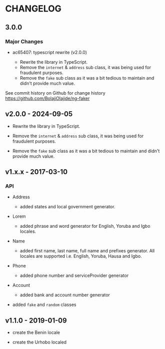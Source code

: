 # CHANGELOG

## 3.0.0

### Major Changes

- ac65407: typescript rewrite (v2.0.0)

  - Rewrite the library in TypeScript.
  - Remove the `internet` & `address` sub class, it was being used for fraudulent purposes.
  - Remove the `fake` sub class as it was a bit tedious to maintain and didn't provide much value.

See commit history on Github for change history
https://github.com/BolajiOlajide/ng-faker

## v2.0.0 - 2024-09-05

- Rewrite the library in TypeScript.

- Remove the `internet` & `address` sub class, it was being used for fraudulent purposes.

- Remove the `fake` sub class as it was a bit tedious to maintain and didn't provide much value.

## v1.x.x - 2017-03-10

### API

- Address

  - added states and local government generator.

- Lorem

  - added phrase and word generator for English, Yoruba and Igbo locales.

- Name

  - added first name, last name, full name and prefixes generator. All locales are supported i.e. English, Yoruba, Hausa and Igbo.

- Phone

  - added phone number and serviceProvider generator

- Account

  - added bank and account number generator

- added `fake` and `random` classes

## v1.1.0 - 2019-01-09

- create the Benin locale

- create the Urhobo localed
